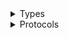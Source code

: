 <details>
<summary>Types</summary>

  - [MgnClient](/aws-sdk-swift/reference/0.x/AWSMgn/MgnClient)
  - [MgnClient.MgnClientConfiguration](/aws-sdk-swift/reference/0.x/AWSMgn/MgnClient.MgnClientConfiguration)
  - [MgnClientLogHandlerFactory](/aws-sdk-swift/reference/0.x/AWSMgn/MgnClientLogHandlerFactory)
  - [MgnClientTypes](/aws-sdk-swift/reference/0.x/AWSMgn/MgnClientTypes)

</details>

<details>
<summary>Protocols</summary>

  - [MgnClientProtocol](/aws-sdk-swift/reference/0.x/AWSMgn/MgnClientProtocol)

</details>
